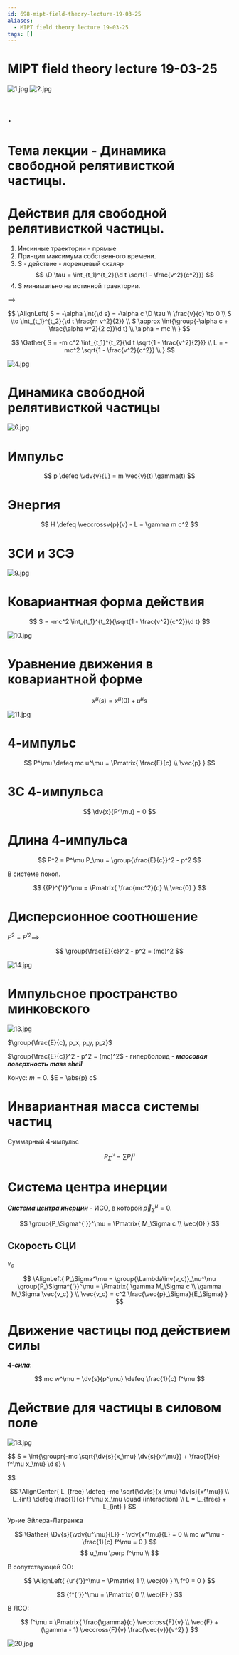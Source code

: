 ```yaml
---
id: 698-mipt-field-theory-lecture-19-03-25
aliases:
  - MIPT field theory lecture 19-03-25
tags: []
---
```


# MIPT field theory lecture 19-03-25

![1.jpg](assets/imgs/19-03-25_10-05-18_377_IMG_20250319_090759.jpg)
![2.jpg](assets/imgs/19-03-25_10-05-18_022_IMG_20250319_091010.jpg)

# .

# Тема лекции - Динамика свободной релятивисткой частицы.

# Действия для свободной релятивисткой частицы.

1. Инсинные траектории - прямые
2. Принцип максимума собственного времени.
3. S - действие - лоренцевый скаляр
   $$
   \D \tau = \int_{t_1}^{t_2}{\d t \sqrt{1 - \frac{v^2}{c^2}}}
   $$
4. S минимально на истинной траектории.

$\implies$

$$
\AlignLeft{
S = -\alpha \int{\d s} = -\alpha c \D \tau \\
\frac{v}{c} \to 0 \\
S \to \int_{t_1}^{t_2}{\d t \frac{m v^2}{2}} \\
S \approx \int{\group{-\alpha c + \frac{\alpha v^2}{2 c}}\d t} \\
\alpha = mc \\
}
$$

$$
\Gather{
S = -m c^2 \int_{t_1}^{t_2}{\d t \sqrt{1 - \frac{v^2}{2}}} \\
L = -mc^2 \sqrt{1 - \frac{v^2}{c^2}} \\
}
$$

![4.jpg](assets/imgs/19-03-25_10-05-18_273_IMG_20250319_091526.jpg)

# Динамика свободной релятивисткой частицы

![6.jpg](assets/imgs/19-03-25_10-05-18_669_IMG_20250319_092014.jpg)

# Импульс

$$
p \defeq \vdv{v}{L} = m \vec{v}(t) \gamma(t)
$$

# Энергия

$$
H \defeq \veccrossv{p}{v} - L = \gamma m c^2
$$

# ЗСИ и ЗСЭ

![9.jpg](assets/imgs/19-03-25_10-05-18_103_IMG_20250319_092938.jpg)

# Ковариантная форма действия

$$
S = -mc^2 \int_{t_1}^{t_2}{\sqrt{1 - \frac{v^2}{c^2}}\d t}
$$

![10.jpg](assets/imgs/19-03-25_10-05-18_633_IMG_20250319_092944.jpg)

# Уравнение движения в ковариантной форме

$$
x^\mu(s) = x^\mu(0) + u^\mu s
$$

![11.jpg](assets/imgs/19-03-25_10-05-18_918_IMG_20250319_093337.jpg)

# 4-импульс

$$
P^\mu \defeq mc u^\mu = \Pmatrix{
\frac{E}{c} \\ \vec{p}
}
$$

# ЗС 4-импульса

$$
\dv{x}{P^\mu} = 0
$$

# Длина 4-импульса

$$
P^2 = P^\mu P_\mu = \group{\frac{E}{c}}^2 - p^2
$$

В системе покоя.

$$
{{P}^{'}}^\mu = \Pmatrix{
\frac{mc^2}{c} \\ \vec{0}
}
$$

# Дисперсионное соотношение

$P^2 = { {P}^{'} }^2 \implies$

$$
\group{\frac{E}{c}}^2 - p^2 = (mc)^2
$$

![14.jpg](assets/imgs/19-03-25_10-05-18_070_IMG_20250319_095552.jpg)

# Импульсное пространство минковского

![13.jpg](assets/imgs/19-03-25_10-05-18_808_IMG_20250319_094857.jpg)

$\group{\frac{E}{c}, p_x, p_y, p_z}$

$\group{\frac{E}{c}}^2 - p^2 = (mc)^2$ - гиперболоид -
**_массовая поверхность_**
**_mass shell_**

Конус: $m = 0$.
$E = \abs{p} c$

# Инвариантная масса системы частиц

Суммарный 4-импульс

$$
P_\Sigma^\mu = \sum{P_i^\mu}
$$

# Система центра инерции

**_Система центра инерции_** - ИСО, в которой $\vec{p}_\Sigma^\mu = 0$.

$$
\group{P_\Sigma^{'}}^\mu = \Pmatrix{
M_\Sigma c \\ \vec{0}
}
$$

## Скорость СЦИ

$v_c$

$$
\AlignLeft{
P_\Sigma^\mu = \group{\Lambda\inv(v_c)}_\nu^\mu \group{P_\Sigma^{'}}^\mu =
\Pmatrix{
\gamma M_\Sigma c \\
\gamma M_\Sigma \vec{v_c}
} \\
\vec{v_c} = c^2 \frac{\vec{p}_\Sigma}{E_\Sigma}
}
$$

# Движение частицы под действием силы

**_4-сила_**:

$$
mc w^\mu = \dv{s}{p^\mu} \defeq \frac{1}{c} f^\mu
$$

# Действие для частицы в силовом поле

![18.jpg](assets/imgs/19-03-25_10-46-07_853_IMG_20250319_101732.jpg)

$$
S = \int{\groupr{-mc \sqrt{\dv{s}{x_\mu} \dv{s}{x^\mu}} + \frac{1}{c} f^\mu x_\mu} \d s} \\


$$

$$
\AlignCenter{
L_{free} \defeq -mc \sqrt{\dv{s}{x_\mu} \dv{s}{x^\mu}} \\
L_{int} \defeq \frac{1}{c} f^\mu x_\mu \quad (interaction) \\
L = L_{free} + L_{int}
}
$$

Ур-ие Эйлера-Лагранжа

$$
\Gather{
\Dv{s}{\vdv{u^\mu}{L}} - \vdv{x^\mu}{L} = 0 \\
mc w^\mu - \frac{1}{c} f^\mu = 0
}
$$
$$
u_\mu \perp f^\mu \\
$$

В сопутствуюцей СО:

$$
\AlignLeft{
{u^{'}}^\mu = \Pmatrix{
1 \\ \vec{0}
} \\
f^0 = 0
}
$$

$$
{f^{'}}^\mu = \Pmatrix{
0 \\ \vec{F}
}
$$

В ЛСО:

$$
f^\mu = \Pmatrix{
\frac{\gamma}{c} \veccross{F}{v} \\
\vec{F} + (\gamma - 1) \veccross{F}{v} \frac{\vec{v}}{v^2}
}
$$

![20.jpg](assets/imgs/19-03-25_10-46-07_564_IMG_20250319_102846.jpg)

